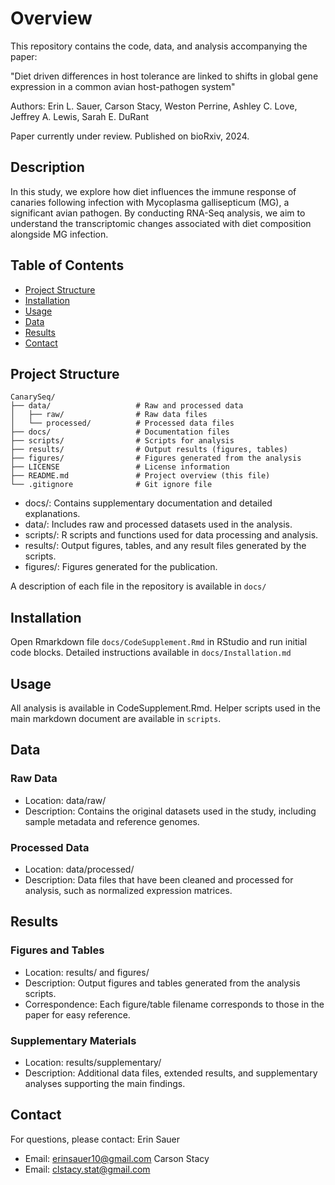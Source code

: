 # Overview

This repository contains the code, data, and analysis accompanying the paper:

"Diet driven differences in host tolerance are linked to shifts in global gene expression in a common avian host-pathogen system"

Authors: Erin L. Sauer, Carson Stacy, Weston Perrine, Ashley C. Love, Jeffrey A. Lewis, Sarah E. DuRant

Paper currently under review.
Published on bioRxiv, 2024.

## Description
In this study, we explore how diet influences the immune response of canaries following infection with Mycoplasma gallisepticum (MG), a significant avian pathogen. By conducting RNA-Seq analysis, we aim to understand the transcriptomic changes associated with diet composition alongside MG infection.

## Table of Contents
- [Project Structure](#project-structure)
- [Installation](#installation)
- [Usage](#usage)
- [Data](#data)
- [Results](#results)
- [Contact](#contact)

## Project Structure
```
CanarySeq/
├── data/                   # Raw and processed data
│   ├── raw/                # Raw data files
│   └── processed/          # Processed data files
├── docs/                   # Documentation files
├── scripts/                # Scripts for analysis
├── results/                # Output results (figures, tables)
├── figures/                # Figures generated from the analysis
├── LICENSE                 # License information
├── README.md               # Project overview (this file)
└── .gitignore              # Git ignore file
```

- docs/: Contains supplementary documentation and detailed explanations.
- data/: Includes raw and processed datasets used in the analysis.
- scripts/: R scripts and functions used for data processing and analysis.
- results/: Output figures, tables, and any result files generated by the scripts.
- figures/: Figures generated for the publication.

A description of each file in the repository is available in `docs/`

## Installation
Open Rmarkdown file `docs/CodeSupplement.Rmd` in RStudio and run initial code blocks. Detailed instructions available in `docs/Installation.md`

## Usage
All analysis is available in CodeSupplement.Rmd. Helper scripts used in the main markdown document are available in `scripts`. 

## Data
### Raw Data
- Location: data/raw/
- Description: Contains the original datasets used in the study, including sample metadata and reference genomes.

### Processed Data
- Location: data/processed/
- Description: Data files that have been cleaned and processed for analysis, such as normalized expression matrices.

## Results
### Figures and Tables
- Location: results/ and figures/
- Description: Output figures and tables generated from the analysis scripts.
- Correspondence: Each figure/table filename corresponds to those in the paper for easy reference.
### Supplementary Materials
- Location: results/supplementary/
- Description: Additional data files, extended results, and supplementary analyses supporting the main findings.


## Contact
For questions, please contact:
Erin Sauer
- Email: erinsauer10@gmail.com
Carson Stacy
- Email: clstacy.stat@gmail.com
